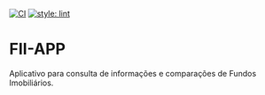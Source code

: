 [![CI](https://github.com/F-P-CO/FII-APP/actions/workflows/ci.yml/badge.svg)](https://github.com/F-P-CO/FII-APP/actions/workflows/ci.yml)
[![style: lint](https://img.shields.io/badge/style-lint-4BC0F5.svg)](https://pub.dev/packages/lint)

# FII-APP
Aplicativo para consulta de informações e comparações de Fundos Imobiliários.
